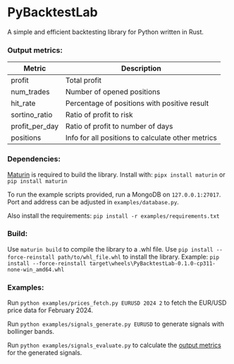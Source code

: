 # PyBacktestLab
A simple and efficient backtesting library for Python written in Rust.

### Output metrics:
| Metric | Description |
| ------ | ----------- |
| profit | Total profit |
| num_trades | Number of opened positions |
| hit_rate | Percentage of positions with positive result |
| sortino_ratio | Ratio of profit to risk |
| profit_per_day | Ratio of profit to number of days |
| positions | Info for all positions to calculate other metrics |

### Dependencies:
[Maturin](https://github.com/PyO3/maturin) is required to build the library.
Install with:
`pipx install maturin` or `pip install maturin`

To run the example scripts provided, run a MongoDB on `127.0.0.1:27017`.
Port and address can be adjusted in `examples/database.py`.

Also install the requirements:
`pip install -r examples/requirements.txt`

### Build:
Use `maturin build` to compile the library to a .whl file.
Use `pip install --force-reinstall path/to/whl_file.whl` to install the library.
Example: `pip install --force-reinstall target\wheels\PyBacktestLab-0.1.0-cp311-none-win_amd64.whl`

### Examples:
Run `python examples/prices_fetch.py EURUSD 2024 2` to fetch the EUR/USD price data for February 2024.

Run `python examples/signals_generate.py EURUSD` to generate signals with bollinger bands.

Run `python examples/signals_evaluate.py` to calculate the [output metrics](#Output_metrics) for the generated signals.